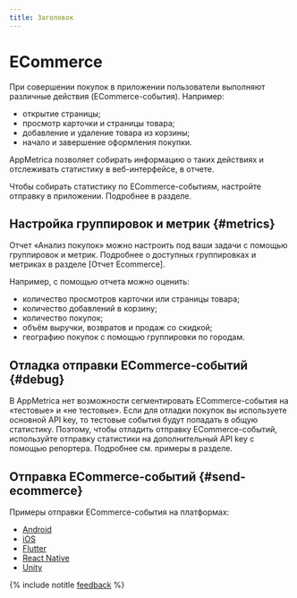 ```yaml
---
title: Заголовок
---
```



# ECommerce

При совершении покупок в приложении пользователи выполняют различные действия (ECommerce-события). Например:

- открытие страницы;
- просмотр карточки и страницы товара;
- добавление и удаление товара из корзины;
- начало и завершение оформления покупки.

AppMetrica позволяет собирать информацию о таких действиях и отслеживать статистику в веб-интерфейсе, в отчете.

Чтобы собирать статистику по ECommerce-событиям, настройте отправку в приложении. Подробнее в разделе.

## Настройка группировок и метрик {#metrics}

Отчет «Анализ покупок» можно настроить под ваши задачи с помощью группировок и метрик. Подробнее о доступных группировках и метриках в разделе [Отчет Ecommerce].

Например, с помощью отчета можно оценить:
- количество просмотров карточки или страницы товара;
- количество добавлений в корзину;
- количество покупок;
- объём выручки, возвратов и продаж со скидкой;
- географию покупок с помощью группировки по городам.

## Отладка отправки ECommerce-событий {#debug}

В AppMetrica нет возможности сегментировать ECommerce-события на «тестовые» и «не тестовые». Если для отладки покупок вы используете основной API key, то тестовые события будут попадать в общую статистику. Поэтому, чтобы отладить отправку ECommerce-событий, используйте отправку статистики на дополнительный API key с помощью репортера. Подробнее см. примеры в разделе.

## Отправка ECommerce-событий {#send-ecommerce}

Примеры отправки ECommerce-события на платформах:

- [Android](features.md#send-ecommerce)
- [iOS](features.md#send-ecommerce)
- [Flutter](features.md#send-ecommerce)
- [React Native](features.md#send-ecommerce)
- [Unity](features.md#send-ecommerce)

{% include notitle [feedback](./_includes/feedback-button.md) %}
